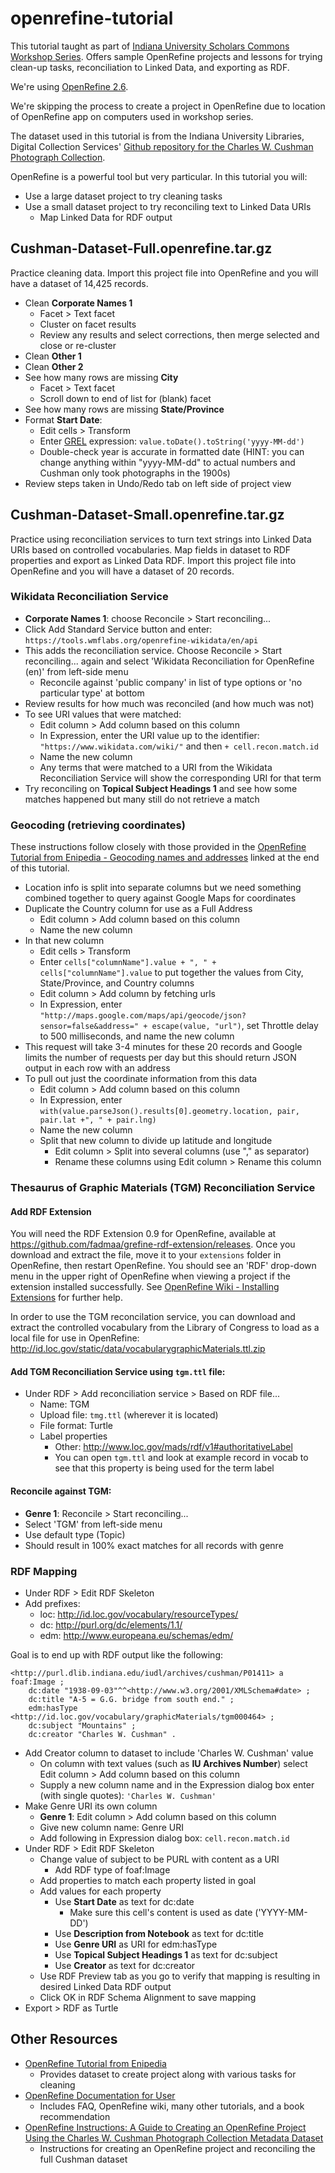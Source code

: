 # openrefine-tutorial
This tutorial taught as part of <a href="https://libraries.indiana.edu/seminars-and-workshops">Indiana University Scholars Commons Workshop Series</a>. Offers sample OpenRefine projects and lessons for trying clean-up tasks, reconciliation to Linked Data, and exporting as RDF.

We're using <a href="http://openrefine.org/download.html">OpenRefine 2.6</a>.

We're skipping the process to create a project in OpenRefine due to location of OpenRefine app on computers used in workshop series.

The dataset used in this tutorial is from the Indiana University Libraries, Digital Collection Services' <a href="https://github.com/iulibdcs/cushman_photos">Github repository for the Charles W. Cushman Photograph Collection</a>. 

OpenRefine is a powerful tool but very particular. In this tutorial you will:
* Use a large dataset project to try cleaning tasks
* Use a small dataset project to try reconciling text to Linked Data URIs
  * Map Linked Data for RDF output

## Cushman-Dataset-Full.openrefine.tar.gz
Practice cleaning data. Import this project file into OpenRefine and you will have a dataset of 14,425 records.
* Clean **Corporate Names 1**
    * Facet > Text facet
    * Cluster on facet results
    * Review any results and select corrections, then merge selected and close or re-cluster
* Clean **Other 1**
* Clean **Other 2**
* See how many rows are missing **City**
    * Facet > Text facet
    * Scroll down to end of list for (blank) facet
* See how many rows are missing **State/Province**
* Format **Start Date**: 
    * Edit cells > Transform
    * Enter <a href="https://github.com/OpenRefine/OpenRefine/wiki/General-Refine-Expression-Language">GREL</a> expression: `value.toDate().toString('yyyy-MM-dd')`
    * Double-check year is accurate in formatted date (HINT: you can change anything within "yyyy-MM-dd" to actual numbers and Cushman only took photographs in the 1900s)
* Review steps taken in Undo/Redo tab on left side of project view

## Cushman-Dataset-Small.openrefine.tar.gz
Practice using reconciliation services to turn text strings into Linked Data URIs based on controlled vocabularies. Map fields in dataset to RDF properties and export as Linked Data RDF. Import this project file into OpenRefine and you will have a dataset of 20 records.

### Wikidata Reconciliation Service
* **Corporate Names 1**: choose Reconcile > Start reconciling...
* Click Add Standard Service button and enter: `https://tools.wmflabs.org/openrefine-wikidata/en/api`
* This adds the reconciliation service. Choose Reconcile > Start reconciling... again and select 'Wikidata Reconciliation for OpenRefine (en)' from left-side menu
  * Reconcile against 'public company' in list of type options or 'no particular type' at bottom
* Review results for how much was reconciled (and how much was not)
* To see URI values that were matched:
  * Edit column > Add column based on this column
  * In Expression, enter the URI value up to the identifier: `"https://www.wikidata.com/wiki/"` and then `+ cell.recon.match.id`
  * Name the new column
  * Any terms that were matched to a URI from the Wikidata Reconciliation Service will show the corresponding URI for that term
* Try reconciling on **Topical Subject Headings 1** and see how some matches happened but many still do not retrieve a match

### Geocoding (retrieving coordinates)
These instructions follow closely with those provided in the <a href="http://enipedia.tudelft.nl/wiki/Google_Refine_Tutorial#Geocoding_names_and_addresses">OpenRefine Tutorial from Enipedia - Geocoding names and addresses</a> linked at the end of this tutorial.
* Location info is split into separate columns but we need something combined together to query against Google Maps for coordinates
* Duplicate the Country column for use as a Full Address
  * Edit column > Add column based on this column
  * Name the new column
* In that new column
  * Edit cells > Transform
  * Enter `cells["columnName"].value + ", " + cells["columnName"].value` to put together the values from City, State/Province, and Country columns
  * Edit column > Add column by fetching urls
  * In Expression, enter `"http://maps.google.com/maps/api/geocode/json?sensor=false&address=" + escape(value, "url")`, set Throttle delay to 500 milliseconds, and name the new column
* This request will take 3-4 minutes for these 20 records and Google limits the number of requests per day but this should return JSON output in each row with an address
* To pull out just the coordinate information from this data
  * Edit column > Add column based on this column
  * In Expression, enter `with(value.parseJson().results[0].geometry.location, pair, pair.lat +", " + pair.lng)`
  * Name the new column
  * Split that new column to divide up latitude and longitude
    * Edit column > Split into several columns (use "," as separator)
    * Rename these columns using Edit column > Rename this column

### Thesaurus of Graphic Materials (TGM) Reconciliation Service

#### Add RDF Extension
You will need the RDF Extension 0.9 for OpenRefine, available at https://github.com/fadmaa/grefine-rdf-extension/releases.  Once you download and extract the file, move it to your `extensions` folder in OpenRefine, then restart OpenRefine. You should see an 'RDF' drop-down menu in the upper right of OpenRefine when viewing a project if the extension installed successfully. See <a href="https://github.com/OpenRefine/OpenRefine/wiki/Installing-Extensions">OpenRefine Wiki - Installing Extensions</a> for further help.

In order to use the TGM reconcilation service, you can download and extract the controlled vocabulary from the Library of Congress to load as a local file for use in OpenRefine: http://id.loc.gov/static/data/vocabularygraphicMaterials.ttl.zip

#### Add TGM Reconciliation Service using `tgm.ttl` file:
* Under RDF > Add reconciliation service > Based on RDF file...
    * Name: TGM
    * Upload file: `tmg.ttl` (wherever it is located)
    * File format: Turtle
    * Label properties
        * Other: http://www.loc.gov/mads/rdf/v1#authoritativeLabel
        * You can open `tgm.ttl` and look at example record in vocab to see that this property is being used for the term label

#### Reconcile against TGM:
* **Genre 1**: Reconcile > Start reconciling...
* Select 'TGM' from left-side menu
* Use default type (Topic)
* Should result in 100% exact matches for all records with genre

### RDF Mapping
* Under RDF > Edit RDF Skeleton
* Add prefixes:
  * loc: http://id.loc.gov/vocabulary/resourceTypes/
  * dc: http://purl.org/dc/elements/1.1/
  * edm: http://www.europeana.eu/schemas/edm/

Goal is to end up with RDF output like the following:
```
<http://purl.dlib.indiana.edu/iudl/archives/cushman/P01411> a foaf:Image ;
	dc:date "1938-09-03"^^<http://www.w3.org/2001/XMLSchema#date> ;
	dc:title "A-5 = G.G. bridge from south end." ;
	edm:hasType <http://id.loc.gov/vocabulary/graphicMaterials/tgm000464> ;
	dc:subject "Mountains" ;
	dc:creator "Charles W. Cushman" .
```

* Add Creator column to dataset to include 'Charles W. Cushman' value
    * On column with text values (such as **IU Archives Number**) select Edit column > Add column based on this column
    * Supply a new column name and in the Expression dialog box enter (with single quotes): `'Charles W. Cushman'`
* Make Genre URI its own column
    * **Genre 1**: Edit column > Add column based on this column
    * Give new column name: Genre URI
    * Add following in Expression dialog box: `cell.recon.match.id`
* Under RDF > Edit RDF Skeleton
    * Change value of subject to be PURL with content as a URI
        * Add RDF type of foaf:Image
    * Add properties to match each property listed in goal
    * Add values for each property
    	* Use **Start Date** as text for dc:date
			* Make sure this cell's content is used as date ('YYYY-MM-DD')
    	* Use **Description from Notebook** as text for dc:title
    	* Use **Genre URI** as URI for edm:hasType
    	* Use **Topical Subject Headings 1** as text for dc:subject
    	* Use **Creator** as text for dc:creator
    * Use RDF Preview tab as you go to verify that mapping is resulting in desired Linked Data RDF output
    * Click OK in RDF Schema Alignment to save mapping
* Export > RDF as Turtle

## Other Resources
* <a href="http://is.gd/refine">OpenRefine Tutorial from Enipedia</a>
    * Provides dataset to create project along with various tasks for cleaning
* <a href="http://openrefine.org/documentation.html">OpenRefine Documentation for User</a>
    * Includes FAQ, OpenRefine wiki, many other tutorials, and a book recommendation
* <a href="https://docs.google.com/document/d/1rvVOc69NJtNacTqgmkOliOBGDdYI4J1-qqIcRuFrou0/edit?usp=sharing">OpenRefine Instructions: A Guide to Creating an OpenRefine Project Using the Charles W. Cushman Photograph Collection Metadata Dataset</a>
    * Instructions for creating an OpenRefine project and reconciling the full Cushman dataset
